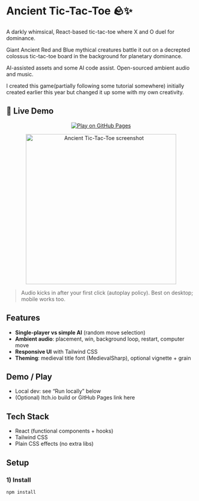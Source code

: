 # Ancient Tic-Tac-Toe 🪨✨
A darkly whimsical, React-based tic-tac-toe where X and O duel for dominance.

Giant Ancient Red and Blue mythical creatures battle it out on a decrepted colossus   tic-tac-toe board in the background for planetary dominance.  

AI-assisted assets and some AI code assist. Open-sourced ambient audio and music.

I created this game(partially following some tutorial somewhere)  initially created earlier this year but changed it up some with my own creativity.


## 🚀 Live Demo

<p align="center">
  <a href="https://darylgallatin.github.io/Ancient-tic-tac-toe/">
    <img src="https://img.shields.io/badge/Play%20on-GitHub%20Pages-0ea5e9?style=for-the-badge&logo=githubpages&logoColor=white" alt="Play on GitHub Pages">
  </a>
</p>

<p align="center">
  <a href="https://darylgallatin.github.io/Ancient-tic-tac-toe/">
    <img src="https://github.com/user-attachments/assets/a53ed4a6-5b81-4f22-a6a2-625203147dda"
         alt="Ancient Tic-Tac-Toe screenshot" width="400">
  </a>
</p>


> Audio kicks in after your first click (autoplay policy). Best on desktop; mobile works too.


## Features
- **Single-player vs simple AI** (random move selection)
- **Ambient audio**: placement, win, background loop, restart, computer move
- **Responsive UI** with Tailwind CSS
- **Theming**: medieval title font (MedievalSharp), optional vignette + grain


## Demo / Play
- Local dev: see “Run locally” below  
- (Optional) Itch.io build or GitHub Pages link here

## Tech Stack
- React (functional components + hooks)
- Tailwind CSS
- Plain CSS effects (no extra libs)


## Setup

### 1) Install
```bash
npm install